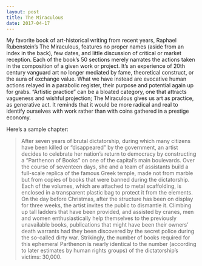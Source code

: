```yaml
---
layout: post
title: The Miraculous
date: 2017-04-17
---
```



My favorite book of art-historical writing from recent years, Raphael Rubenstein’s The Miraculous, 
features no proper names (aside from an index in the back), few dates, and little discussion of 
critical or market reception. Each of the book’s 50 sections merely narrates the actions taken 
in the composition of a given work or project. It’s an experience of 20th century vanguard art no 
longer mediated by fame, theoretical construct, or the aura of exchange value. What we have instead 
are evocative human actions relayed in a parabolic register, their purpose and potential again up 
for grabs. “Artistic practice” can be a bloated category, one that attracts vagueness and wishful 
projection; The Miraculous gives us art as practice, as generative act. It reminds that it would 
be more radical and real to identify ourselves with work rather than with coins gathered in a 
prestige economy.

Here’s a sample chapter:

> After seven years of brutal dictatorship, during which many citizens have been killed or “disappeared” 
> by the government, an artist decides to celebrate her nation’s return to democracy by constructing a 
> “Parthenon of Books” on one of the capital’s main boulevards. Over the course of seventeen days, she 
> and a team of assistants build a full-scale replica of the famous Greek temple, made not from marble 
> but from copies of books that were banned during the dictatorship. Each of the volumes, which are 
> attached to metal scaffolding, is enclosed in a transparent plastic bag to protect it from the elements. 
> On the day before Christmas, after the structure has been on display for three weeks, the artist invites 
> the public to dismantle it. Climbing up tall ladders that have been provided, and assisted by cranes, men
> and women enthusiastically help themselves to the previously unavailable books, publications that might 
> have been their owners’ death warrants had they been discovered by the secret police during the 
> so-called dirty war. Strikingly, the number of books required for this ephemeral Parthenon is nearly 
> identical to the number (according to later estimates by human rights groups) of the dictatorship’s 
> victims: 30,000.
